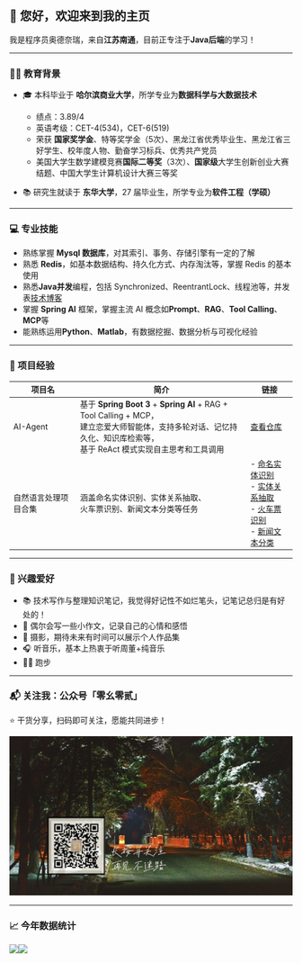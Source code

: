 ## 👋 您好，欢迎来到我的主页

我是程序员奥德奈瑞，来自**江苏南通**，目前正专注于**Java后端**的学习！ 

---

### 🧑‍🎓 教育背景

- 🎓 本科毕业于 **哈尔滨商业大学**，所学专业为**数据科学与大数据技术**
  
  - 绩点：3.89/4
  - 英语考级：CET-4(534)，CET-6(519)
  - 荣获 **国家奖学金**、特等奖学金（5次）、黑龙江省优秀毕业生、黑龙江省三好学生、校年度人物、勤奋学习标兵、优秀共产党员
  - 美国大学生数学建模竞赛**国际二等奖**（3次）、**国家级**大学生创新创业大赛结题、中国大学生计算机设计大赛三等奖
- 📚 研究生就读于 **东华大学**，27 届毕业生，所学专业为**软件工程（学硕）**

---

### 💻 专业技能

- 熟练掌握 **Mysql 数据库**，对其索引、事务、存储引擎有一定的了解
- 熟悉 **Redis**，如基本数据结构、持久化方式、内存淘汰等，掌握 Redis 的基本使用
- 熟悉**Java并发**编程，包括 Synchronized、ReentrantLock、线程池等，并发表[技术博客](https://github.com/T-X-1013/JUC)
- 掌握 **Spring AI** 框架，掌握主流 AI 概念如**Prompt**、**RAG**、**Tool Calling**、**MCP**等
- 能熟练运用**Python**、**Matlab**，有数据挖掘、数据分析与可视化经验

---

### 🚀 项目经验

| 项目名 | 简介 | 链接 |
|--------|------|------|
| AI-Agent | 基于 **Spring Boot 3** + **Spring AI** + RAG + Tool Calling + MCP，<br>建立恋爱大师智能体，支持多轮对话、记忆持久化、知识库检索等，<br>基于 ReAct 模式实现自主思考和工具调用 | [查看仓库](https://github.com/T-X-1013/ai-agent) |
| 自然语言处理项目合集 | 涵盖命名实体识别、实体关系抽取、<br>火车票识别、新闻文本分类等任务 | - [命名实体识别](https://github.com/T-X-1013/named-entity-recognition)<br>- [实体关系抽取](https://github.com/T-X-1013/entity-relationship-extraction)<br>- [火车票识别](https://github.com/T-X-1013/train-ticket-recognition)<br>- [新闻文本分类](https://github.com/T-X-1013/news-text-classification) |


---

### 🎯 兴趣爱好

- 📚 技术写作与整理知识笔记，我觉得好记性不如烂笔头，记笔记总归是有好处的！
- 📝 偶尔会写一些小作文，记录自己的心情和感悟
- 📸 摄影，期待未来有时间可以展示个人作品集
- 🎧 听音乐，基本上热衷于听周董+纯音乐
- 🏃‍♂️ 跑步

---

### 📬 关注我：公众号「零幺零贰」

⭐️ 干货分享，扫码即可关注，愿能共同进步！

[![零幺零贰](https://github.com/T-X-1013/T-X-1013/raw/main/公众号-零幺零贰.jpg)](https://github.com/T-X-1013/T-X-1013/raw/main/公众号-零幺零贰.jpg)

---

### 📈 今年数据统计

<!-- GitHub 用户数据卡片 -->
<img align="left" height="137px" src="https://github-readme-stats.vercel.app/api?username=t-x-1013&hide_title=true&hide_border=true&show_icons=true&include_all_commits=true&line_height=21&bg_color=0,EC6C6C,FFD479,FFFC79,73FA79&theme=graywhite&custom_title=T-X-1013" />

<!-- 常用语言展示卡片 -->
<img align="left" height="137px" src="https://github-readme-stats.vercel.app/api/top-langs/?username=T-X-1013&hide_title=true&hide_border=true&layout=compact&bg_color=0,73FA79,73FDFF,D783FF&theme=graywhite&locale=cn" />

<!-- 清除浮动 -->
<div style="clear:both"></div>





